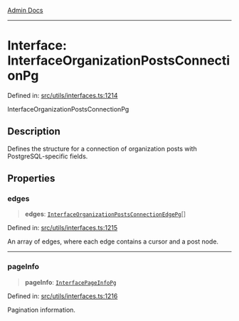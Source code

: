 [Admin Docs](/)

***

# Interface: InterfaceOrganizationPostsConnectionPg

Defined in: [src/utils/interfaces.ts:1214](https://github.com/PalisadoesFoundation/talawa-admin/blob/main/src/utils/interfaces.ts#L1214)

InterfaceOrganizationPostsConnectionPg

## Description

Defines the structure for a connection of organization posts with PostgreSQL-specific fields.

## Properties

### edges

> **edges**: [`InterfaceOrganizationPostsConnectionEdgePg`](InterfaceOrganizationPostsConnectionEdgePg.md)[]

Defined in: [src/utils/interfaces.ts:1215](https://github.com/PalisadoesFoundation/talawa-admin/blob/main/src/utils/interfaces.ts#L1215)

An array of edges, where each edge contains a cursor and a post node.

***

### pageInfo

> **pageInfo**: [`InterfacePageInfoPg`](InterfacePageInfoPg.md)

Defined in: [src/utils/interfaces.ts:1216](https://github.com/PalisadoesFoundation/talawa-admin/blob/main/src/utils/interfaces.ts#L1216)

Pagination information.
